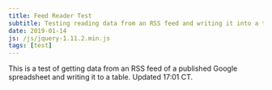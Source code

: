 ```yaml
---
title: Feed Reader Test
subtitle: Testing reading data from an RSS feed and writing it into a table.
date: 2019-01-14
js: /js/jquery-1.11.2.min.js
tags: [test]
---
```


This is a test of getting data from an RSS feed of a published Google spreadsheet and writing it to a table. Updated 17:01 CT.

<table style="width:100%" id="tbl"></table>

<script>
  var table = document.getElementById("tbl");
  var row = table.insertRow(0);
  var cell0 = row.insertCell(0);
  var cell1 = row.insertCell(1);
  var cell2 = row.insertCell(2);
  var cell3 = row.insertCell(3);

  cell0.innerHTML = "Date";
  cell1.innerHTML = "Run Time";
  cell2.innerHTML = "Distance (km)";
  cell3.innerHTML = "Speed (km/h)";
  
  var feedUrl = https://spreadsheets.google.com/feeds/list/1ja2C-UuzQo4i_OrBZe-91Kifm3zWd9pg16xmLlN0Wgs/default/public/values;
  fetch(feedUrl).then((res) => {
    res.text().then((xmlTxt) => {
      var domParser = new DOMParser();
      let doc = domParser.parseFromString(xmlTxt, 'text/xml');
      doc.querySelectorAll('entry').forEach((entry) => {
        var newrow = table.insertRow(1);
        var newcell0 = newrow.insertCell(0);
        var newcell1 = newrow.insertCell(1);
        var newcell2 = newrow.insertCell(2);
        var newcell3 = newrow.insertCell(3);
        var runtime = entry.querySelector('gsx:time').textContent;
        var rundist = entry.querySelector('gsx:distancekm').textContent;
	var runspeed = 60*rundist/runtime;
        newcell0.innerHTML = entry.querySelector("gsx:date").textContent;
        newcell1.innerHTML = runtime;
        newcell2.innerHTML = rundist;
        newcell3.innerHTML = runspeed;
      });
    });
  });
</script>
